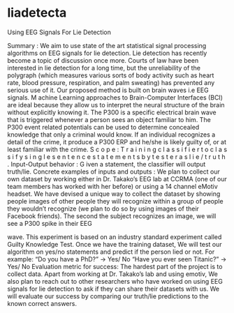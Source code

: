 # liadetecta
Using EEG Signals For Lie Detection 

Summary :  We aim to use state of the art statistical signal processing algorithms on EEG signals for lie detection. Lie detection has recently become a topic of discussion once more. Courts of law have been interested in lie detection for a long time, but the unreliability of the polygraph (which measures various sorts of body activity such as heart rate, blood pressure, respiration, and palm
sweating) has prevented any serious use of it.
Our proposed method is built on brain waves i.e EEG signals. M achine Learning approaches to Brain-Computer Interfaces (BCI) are ideal because they allow us to interpret the neural structure of the brain without explicitly knowing it.
The P300 is a specific electrical brain wave that is triggered whenever a person sees an object familiar to him. The P300 event related potentials can be used to determine concealed knowledge that only a criminal would know. If an individual recognizes a detail of the crime, it produce a P300 ERP and he/she is likely guilty of, or at least familiar with the crime.
S c o p e : T r a i n i n g c l a s s i f i e r t o c l a s s i f y s i n g l e s e n t e n c e s t a t e m e n t s b y t e s t e r a s l i e / t r u t h . Input-Output behavior : G iven a statement, the classifier will output truth/lie.
Concrete examples of inputs and outputs :  We plan to collect our own dataset by working either in Dr. Takako’s EEG lab at CCRMA (one of our team members has worked with her before) or using a 14 channel eMotiv headset. We have devised a unique way to collect the dataset by showing people images of other people they will recognize within a group of people they wouldn’t recognize (we plan to do so by using images of their Facebook friends). The second the subject recognizes an image, we will see a P300 spike in their EEG
     
wave. This experiment is based on an industry standard experiment called Guilty Knowledge Test.
Once we have the training dataset, We will test our algorithm on yes/no statements and predict if the person lied or not. For example:
“Do you have a PhD?” -> Yes/ No “Have you ever seen Titanic?” -> Yes/ No
Evaluation metric for success: The hardest part of the project is to collect data. Apart from working at Dr. Takako’s lab and using emotiv, We also plan to reach out to other researchers who have worked on using EEG signals for lie detection to ask if they can share their datasets with us. We will evaluate our success by comparing our truth/lie predictions to the known correct answers.
